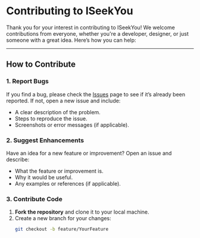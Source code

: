 # **Contributing to ISeekYou**

Thank you for your interest in contributing to ISeekYou! We welcome contributions from everyone, whether you're a developer, designer, or just someone with a great idea. Here’s how you can help:

---

## **How to Contribute**

### **1. Report Bugs**
If you find a bug, please check the [Issues](https://github.com/ayelis/iseekyou/issues) page to see if it’s already been reported. If not, open a new issue and include:
- A clear description of the problem.
- Steps to reproduce the issue.
- Screenshots or error messages (if applicable).

### **2. Suggest Enhancements**
Have an idea for a new feature or improvement? Open an issue and describe:
- What the feature or improvement is.
- Why it would be useful.
- Any examples or references (if applicable).

### **3. Contribute Code**
1. **Fork the repository** and clone it to your local machine.
2. Create a new branch for your changes:
   ```bash
   git checkout -b feature/YourFeature